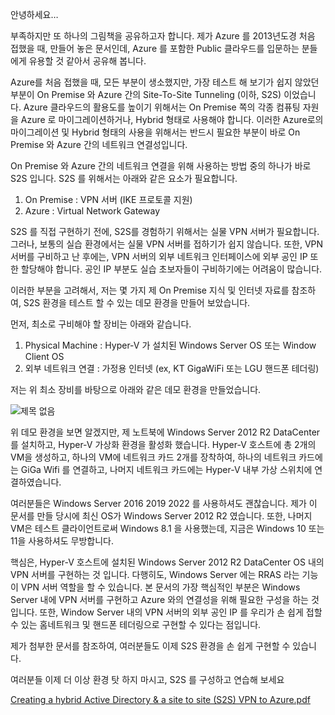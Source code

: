 안녕하세요…

부족하지만 또 하나의 그림책을 공유하고자 합니다.
제가 Azure 를 2013년도경 처음 접했을 때, 만들어 놓은 문서인데, Azure 를 포함한 Public 클라우드를 입문하는 분들에게 유용할 것 같아서 공유해 봅니다.

Azure를 처음 접했을 때, 모든 부분이 생소했지만, 가장 테스트 해 보기가 쉽지 않았던 부분이 On Premise 와 Azure 간의 Site-To-Site Tunneling (이하, S2S) 이었습니다. Azure 클라우드의 활용도를 높이기 위해서는 On Premise 쪽의 각종 컴퓨팅 자원을 Azure 로 마이그레이션하거나, Hybrid 형태로 사용해야 합니다.
이러한 Azure로의 마이그레이션 및 Hybrid 형태의 사용을 위해서는 반드시 필요한 부분이 바로 On Premise 와 Azure 간의 네트워크 연결성입니다.

On Premise 와 Azure 간의 네트워크 연결을 위해 사용하는 방법 중의 하나가 바로 S2S 입니다.
S2S 를 위해서는 아래와 같은 요소가 필요합니다.

1. On Premise : VPN 서버 (IKE 프로토콜 지원)
2. Azure : Virtual Network Gateway 

S2S 를 직접 구현하기 전에, S2S를 경험하기 위해서는 실물 VPN 서버가 필요합니다. 그러나, 보통의 실습 환경에서는 실물 VPN 서버를 접하기가 쉽지 않습니다. 또한, VPN 서버를 구비하고 난 후에는, VPN 서버의 외부 네트워크 인터페이스에 외부 공인 IP 또한 할당해야 합니다. 공인 IP 부분도 실습 초보자들이 구비하기에는 어려움이 많습니다.

이러한 부분을 고려해서, 저는 몇 가지 제 On Premise 지식 및 인터넷 자료를 참조하여, S2S 환경을 테스트 할 수 있는 데모 환경을 만들어 보았습니다.

먼저, 최소로 구비해야 할 장비는 아래와 같습니다.

1. Physical Machine : Hyper-V 가 설치된 Windows Server OS 또는 Window Client OS
2. 외부 네트워크 연결 : 가정용 인터넷 (ex, KT GigaWiFi 또는 LGU 핸드폰 테더링)

저는 위 최소 장비를 바탕으로 아래와 같은 데모 환경을 만들었습니다.

 ![제목 없음](https://user-images.githubusercontent.com/42400574/219842697-16b85f8e-0983-4889-b112-092ed89b3c81.jpg)

위 데모 환경을 보면 알겠지만, 제 노트북에 Windows Server 2012 R2 DataCenter 를 설치하고, Hyper-V 가상화 환경을 활성화 했습니다. Hyper-V 호스트에 총 2개의 VM을 생성하고, 하나의 VM에 네트워크 카드 2개를 장착하여, 하나의 네트워크 카드에는 GiGa Wifi 를 연결하고, 나머지 네트워크 카드에는 Hyper-V 내부 가상 스위치에 연결하였습니다.

여러분들은 Windows Server 2016 2019 2022 를 사용하셔도 괜찮습니다. 제가 이 문서를 만들 당시에 최신 OS가 Windows Server 2012 R2 였습니다. 또한, 나머지 VM은 테스트 클라이언트로써 Windows 8.1 을 사용했는데, 지금은 Windows 10 또는 11을 사용하셔도 무방합니다.

핵심은, Hyper-V 호스트에 설치된 Windows Server 2012 R2 DataCenter OS 내의 VPN 서버를 구현하는 것 입니다. 다행히도, Windows Server 에는 RRAS 라는 기능이 VPN 서버 역할을 할 수 있습니다. 본 문서의 가장 핵심적인 부분은 Windows Server 내에 VPN 서버를 구현하고 Azure 와의 연결성을 위해 필요한 구성을 하는 것 입니다. 또한, Window Server 내의 VPN 서버의 외부 공인 IP 를 우리가 손 쉽게 접할 수 있는 홈네트워크 및 핸드폰 테더링으로 구현할 수 있다는 점입니다.

제가 첨부한 문서를 참조하여, 여러분들도 이제 S2S 환경을 손 쉽게 구현할 수 있습니다.


여러분들 이제 더 이상 환경 탓 하지 마시고, S2S 를 구성하고 연습해 보세요

[Creating a hybrid Active Directory & a site to site (S2S) VPN to Azure.pdf](https://github.com/dongclee/S2SAzureandOnPremusingHyper-VTethering/files/10773412/Creating.a.hybrid.Active.Directory.a.site.to.site.S2S.VPN.to.Azure.pdf)
